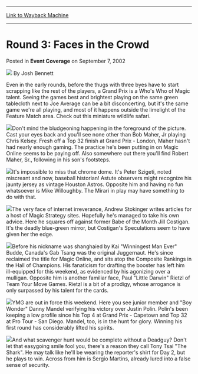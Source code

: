 
---
[Link to Wayback Machine](https://web.archive.org/web/20200805173403/https://magic.wizards.com/en/articles/archive/event-coverage/round-3-faces-crowd-2002-09-07)

[_metadata_:author]:- "Josh Bennett"
[_metadata_:description]:- "Even in the early rounds, before the thugs with three byes have to start scrapping like the rest of the players, a Grand Prix is a Who's Who of Magic talent. Seeing the games best and brightest playing on the same green tablecloth next to Joe Average can be a bit disconcerting, but it's the same game we're all playing, and most of it happens outside the limelight of the Feature Match area. Check out this miniature wildlife safari."
[_metadata_:generator]:- "Drupal 7 (http://drupal.org)"
[_metadata_:node]:- "773106"
[_metadata_:publish_date]:- "2002-09-07"
[_metadata_:source]:- "div-main-content"
[_metadata_:title]:- "Round 3: Faces in the Crowd"
[_metadata_:wayback_capture_timestamp]:- "2020-08-05 17:34:03"
[_metadata_:wayback_raw_url]:- "https://web.archive.org/web/20200805173403id_/https://magic.wizards.com/en/articles/archive/event-coverage/round-3-faces-crowd-2002-09-07"
[_metadata_:wayback_url]:- "https://magic.wizards.com/en/articles/archive/event-coverage/round-3-faces-crowd-2002-09-07"
---


Round 3: Faces in the Crowd
===========================



 Posted in **Event Coverage**
 on September 7, 2002 






![](https://media.magic.wizards.com/styles/auth_small/public/images/person/authorpic_joshbennett.jpg)
By Josh Bennett











Even in the early rounds, before the thugs with three byes have to start scrapping like the rest of the players, a Grand Prix is a Who's Who of Magic talent. Seeing the games best and brightest playing on the same green tablecloth next to Joe Average can be a bit disconcerting, but it's the same game we're all playing, and most of it happens outside the limelight of the Feature Match area. Check out this miniature wildlife safari.

![](https://media.magic.wizards.com/image_legacy_migration/sideboard/images/gpcle02/a982.jpg)Don't mind the bludgeoning happening in the foreground of the picture. Cast your eyes back and you'll see none other than Bob Maher, Jr playing Chris Kelsey. Fresh off a Top 32 finish at Grand Prix - London, Maher hasn't had nearly enough gaming. The practice he's been putting in on Magic Online seems to be paying off. Also somewhere out there you'll find Robert Maher, Sr., following in his son's footsteps.

![](https://media.magic.wizards.com/image_legacy_migration/sideboard/images/gpcle02/a981.jpg)It's impossible to miss that chrome dome. It's Peter Szigeti, noted miscreant and now, baseball historian! Astute observers might recognize his jaunty jersey as vintage Houston Astros. Opposite him and having no fun whatsoever is Mike Willoughby. The Mirari in play may have something to do with that.

![](https://media.magic.wizards.com/image_legacy_migration/sideboard/images/gpcle02/a980.jpg)The very face of internet irreverance, Andrew Stokinger writes articles for a host of Magic Strategy sites. Hopefully he's managed to take his own advice. Here he squares off against former Babe of the Month Jill Costigan. It's the deadly blue-green mirror, but Costigan's Speculations seem to have given her the edge.

![](https://media.magic.wizards.com/image_legacy_migration/sideboard/images/gpcle02/a979.jpg)Before his nickname was shanghaied by Kai "Winningest Man Ever" Budde, Canada's Gab Tsang was the original Juggernaut. He's since reclaimed the title for Magic Online, and sits atop the Composite Rankings in the Hall of Champions. His fanaticism for drafting the booster has left him ill-equipped for this weekend, as evidenced by his agonizing over a mulligan. Opposite him is another familiar face, Paul "Little Darwin" Rietzl of Team Your Move Games. Rietzl is a bit of a prodigy, whose arrogance is only surpassed by his talent for the cards.

![](https://media.magic.wizards.com/image_legacy_migration/sideboard/images/gpcle02/a978.jpg)YMG are out in force this weekend. Here you see junior member and "Boy Wonder" Danny Mandel verifying his victory over Justin Polin. Polin's been keeping a low profile since his Top 4 at Grand Prix - Capetown and Top 32 at Pro Tour - San Diego. Mandel, too, is in the hunt for glory. Winning his first round has considerably lifted his spirits.

![](https://media.magic.wizards.com/image_legacy_migration/sideboard/images/gpcle02/a977.jpg)And what scavenger hunt would be complete without a Deadguy? Don't let that easygoing smile fool you, there's a reason they call Tony Tsai "The Shark". He may talk like he'll be wearing the reporter's shirt for Day 2, but he plays to win. Across from him is Sergio Martins, already lured into a false sense of security.







